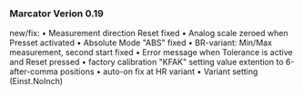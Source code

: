 ### Marcator Verion 0.19

new/fix:
•	Measurement direction Reset fixed
•	Analog scale zeroed when Presset activated
•	Absolute Mode "ABS" fixed
•	BR-variant: Min/Max measurement, second start fixed
•	Error message when Tolerance is active and Reset pressed
•	factory calibration "KFAK" setting value extention to 6-after-comma positions
•	auto-on fix at HR variant
•	Variant setting  (Einst.NoInch)



